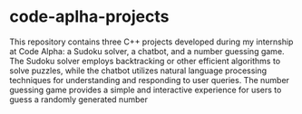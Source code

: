 # code-aplha-projects

This repository contains three C++ projects developed during my internship at Code Alpha: a Sudoku solver, a chatbot, and a number guessing game. The Sudoku solver employs backtracking or other efficient algorithms to solve puzzles, while the chatbot utilizes natural language processing techniques for understanding and responding to user queries. The number guessing game provides a simple and interactive experience for users to guess a randomly generated number
